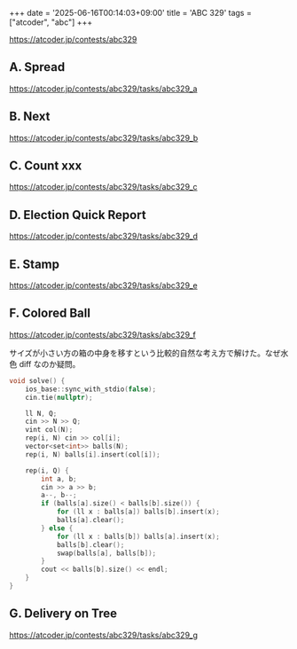 +++
date = '2025-06-16T00:14:03+09:00'
title = 'ABC 329'
tags = ["atcoder", "abc"]
+++

<https://atcoder.jp/contests/abc329>

## A. Spread

<https://atcoder.jp/contests/abc329/tasks/abc329_a>

## B. Next

<https://atcoder.jp/contests/abc329/tasks/abc329_b>

## C. Count xxx

<https://atcoder.jp/contests/abc329/tasks/abc329_c>

## D. Election Quick Report

<https://atcoder.jp/contests/abc329/tasks/abc329_d>

## E. Stamp

<https://atcoder.jp/contests/abc329/tasks/abc329_e>

## F. Colored Ball

<https://atcoder.jp/contests/abc329/tasks/abc329_f>

サイズが小さい方の箱の中身を移すという比較的自然な考え方で解けた。なぜ水色 diff なのか疑問。

```cpp
void solve() {
    ios_base::sync_with_stdio(false);
    cin.tie(nullptr);

    ll N, Q;
    cin >> N >> Q;
    vint col(N);
    rep(i, N) cin >> col[i];
    vector<set<int>> balls(N);
    rep(i, N) balls[i].insert(col[i]);

    rep(i, Q) {
        int a, b;
        cin >> a >> b;
        a--, b--;
        if (balls[a].size() < balls[b].size()) {
            for (ll x : balls[a]) balls[b].insert(x);
            balls[a].clear();
        } else {
            for (ll x : balls[b]) balls[a].insert(x);
            balls[b].clear();
            swap(balls[a], balls[b]);
        }
        cout << balls[b].size() << endl;
    }
}
```

## G. Delivery on Tree

<https://atcoder.jp/contests/abc329/tasks/abc329_g>
